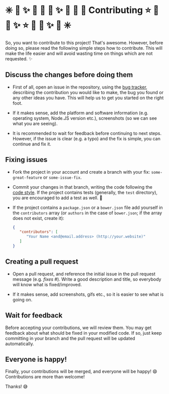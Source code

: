 # :eight_spoked_asterisk: :stars: :sparkles: :dizzy: :star2: :star2: :sparkles: :dizzy: :star2: :star2: Contributing :star: :star2: :dizzy: :sparkles:  :star: :star2: :dizzy: :sparkles: :stars: :eight_spoked_asterisk:

So, you want to contribute to this project! That's awesome. However, before
doing so, please read the following simple steps how to contribute. This will
make the life easier and will avoid wasting time on things which are not
requested. :sparkles:

## Discuss the changes before doing them
 - First of all, open an issue in the repository, using the [bug tracker][1],
   describing the contribution you would like to make, the bug you found or any
   other ideas you have. This will help us to get you started on the right
   foot.

 - If it makes sense, add the platform and software information (e.g. operating
   system, Node.JS version etc.), screenshots (so we can see what you are
   seeing).

 - It is recommended to wait for feedback before continuing to next steps.
   However, if the issue is clear (e.g. a typo) and the fix is simple, you can
   continue and fix it.

## Fixing issues
 - Fork the project in your account and create a branch with your fix:
   `some-great-feature` or `some-issue-fix`.

 - Commit your changes in that branch, writing the code following the
   [code style][2]. If the project contains tests (generally, the `test`
   directory), you are encouraged to add a test as well. :memo:

 - If the project contains a `package.json` or a `bower.json` file add yourself
   in the `contributors` array (or `authors` in the case of `bower.json`;
   if the array does not exist, create it):

   ```json
   {
      "contributors": [
         "Your Name <and@email.address> (http://your.website)"
      ]
   }
   ```

## Creating a pull request

 - Open a pull request, and reference the initial issue in the pull request
   message (e.g. *fixes #<your-issue-number>*). Write a good description and
   title, so everybody will know what is fixed/improved.

 - If it makes sense, add screenshots, gifs etc., so it is easier to see what
   is going on.

## Wait for feedback
Before accepting your contributions, we will review them. You may get feedback
about what should be fixed in your modified code. If so, just keep committing
in your branch and the pull request will be updated automatically.

## Everyone is happy!
Finally, your contributions will be merged, and everyone will be happy! :smile:
Contributions are more than welcome!

Thanks! :sweat_smile:



[1]: https://github.com/IonicaBizau/css.rotate.js/issues

[2]: https://github.com/IonicaBizau/code-style
